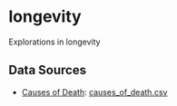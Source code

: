 # longevity
Explorations in longevity


## Data Sources

* [Causes of Death](https://www.cdc.gov/nchs/hus/contents2017.htm#019):  [causes_of_death.csv](https://raw.githubusercontent.com/noahgift/longevity/master/data/causes_of_death.csv)
